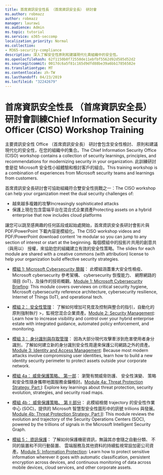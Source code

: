 ```yaml
---
title: 首席資訊安全性長 （首席資訊安全長） 研討會
ms.author: robmazz
author: robmazz
manager: laurawi
ms.audience: Admin
ms.topic: tutorial
ms.service: o365-seccomp
localization_priority: Normal
ms.collection:
- M365-security-compliance
description: 深入了解安全性原則和建議現代化貴組織中的安全性。
ms.openlocfilehash: 62f1150b0f72550de11ebfbf5562d92d585d52d2
ms.sourcegitcommit: 0017dc6a5f81c165d9dfd88be39a6bb17856582e
ms.translationtype: MT
ms.contentlocale: zh-TW
ms.lasthandoff: 04/23/2019
ms.locfileid: "32242679"
---
```

# <a name="chief-information-security-officer-ciso-workshop-training"></a><span data-ttu-id="d396a-103">首席資訊安全性長 （首席資訊安全長） 研討會訓練</span><span class="sxs-lookup"><span data-stu-id="d396a-103">Chief Information Security Officer (CISO) Workshop Training</span></span>

<span data-ttu-id="d396a-104">主要資訊安全性 Office （首席資訊安全長） 研討會包含安全性檢討、 原則和建議現代化的安全性，在您的組織中的集合。</span><span class="sxs-lookup"><span data-stu-id="d396a-104">The Chief Information Security Office (CISO) workshop contains a collection of security learnings, principles, and recommendations for modernizing security in your organization.</span></span> <span data-ttu-id="d396a-105">此訓練研討會是從 Microsoft 安全性小組體驗和檢討客戶的組合。</span><span class="sxs-lookup"><span data-stu-id="d396a-105">This training workshop is a combination of experiences from Microsoft security teams and learnings from customers.</span></span>

<span data-ttu-id="d396a-106">首席資訊安全長研討會可協助組織符合雙安全性挑戰之一：</span><span class="sxs-lookup"><span data-stu-id="d396a-106">The CISO workshop can help your organization meet the dual security challenges of:</span></span>

- <span data-ttu-id="d396a-107">越來越多複雜的攻擊</span><span class="sxs-lookup"><span data-stu-id="d396a-107">Increasingly sophisticated attacks</span></span>
- <span data-ttu-id="d396a-108">保護上現在包含雲端平台在混合式企業資產</span><span class="sxs-lookup"><span data-stu-id="d396a-108">Protecting assets on a hybrid enterprise that now includes cloud platforms</span></span>

<span data-ttu-id="d396a-109">讓您可以跳至感興趣的任何區段或起始處開始，首席資訊安全長研討會影片與 PDF/PowerPoint 下載內容是模組化。</span><span class="sxs-lookup"><span data-stu-id="d396a-109">The CISO workshop videos and PDF/PowerPoint download content 're modular so you can jump to any section of interest or start at the beginning.</span></span> <span data-ttu-id="d396a-110">每個模組中的投影片共用的創意共 （與用以） 授權，來協助您的組織建立有效的安全性策略。</span><span class="sxs-lookup"><span data-stu-id="d396a-110">The slides for each module are shared with a creative commons (with attribution) license to help your organization build effective security strategies.</span></span>

- <span data-ttu-id="d396a-111">[模組 1: Microsoft Cybersecurity 簡報](ciso-workshop-module-1.md)： 此模組涵蓋重大安全性檢疫、 Microsoft cybersecurity 參考架構、 cybersecurity 恢復能力、 網際網路的項目 (IoT)，及操作的技術概觀。</span><span class="sxs-lookup"><span data-stu-id="d396a-111">[Module 1: Microsoft Cybersecurity Briefing](ciso-workshop-module-1.md): This module covers overviews on critical security hygiene, Microsoft cybersecurity reference architecture, cybersecurity resilience, Internet of Things (IoT), and operational tech.</span></span>

- <span data-ttu-id="d396a-112">[模組 2： 安全性管理](ciso-workshop-module-2.md)： 了解如何增加可見度及控制與整合的指引，自動化的原則強制執行 >，監視您混合企業資產。</span><span class="sxs-lookup"><span data-stu-id="d396a-112">[Module 2: Security Management](ciso-workshop-module-2.md): Learn how to increase visibility and control over your hybrid enterprise estate with integrated guidance, automated policy enforcement, and monitoring.</span></span>

- <span data-ttu-id="d396a-113">[模組 3： 身分識別與存取管理](ciso-workshop-module-3.md)： 因為大部分現代攻擊牽涉到危害使用者身分識別，了解如何建立新的身分識別安全性周邊來保護公司網路之外的資產。</span><span class="sxs-lookup"><span data-stu-id="d396a-113">[Module 3: Identity and Access Management](ciso-workshop-module-3.md): Because most modern attacks involve compromising user identities, learn how to build a new identity security perimeter to protect assets outside your corporate network.</span></span>

- <span data-ttu-id="d396a-114">[模組 4a： 威脅保護策略、 第一部](ciso-workshop-module-4a.md)： 瀏覽有關威脅防護、 安全性演變、 策略和安全性隨身攜帶地圖服務金鑰檢討。</span><span class="sxs-lookup"><span data-stu-id="d396a-114">[Module 4a: Threat Protection Strategy, Part I](ciso-workshop-module-4a.md): Explore key learnings about threat protection, security evolution, strategies, and security road maps.</span></span>

- <span data-ttu-id="d396a-115">[模組 4b： 威脅保護策略、 第 II 部分](ciso-workshop-module-4b.md)： 此模組檢閱 trajectory 的安全性作業中心 (SOC)，提供的 Microsoft 智慧型安全性圖形中的訊號 trillions 與發展。</span><span class="sxs-lookup"><span data-stu-id="d396a-115">[Module 4b: Threat Protection Strategy, Part II](ciso-workshop-module-4b.md): This module reviews the evolution and trajectory of the Security Operations Centers (SOC), powered by the trillions of signals in the Microsoft Intelligent Security Graph.</span></span>

- <span data-ttu-id="d396a-116">[模組 5： 資訊保護](ciso-workshop-module-5.md)： 了解如何保護機密資訊，無論其亦會隨之自動分類、 不同的裝置和不同行動裝置、 雲端服務及其他資料的持續監視常設加密公司資產。</span><span class="sxs-lookup"><span data-stu-id="d396a-116">[Module 5: Information Protection](ciso-workshop-module-5.md): Learn how to protect sensitive information wherever it goes with automatic classification, persistent encryption across devices, and continuous monitoring of data across mobile devices, cloud services, and other corporate assets.</span></span>
